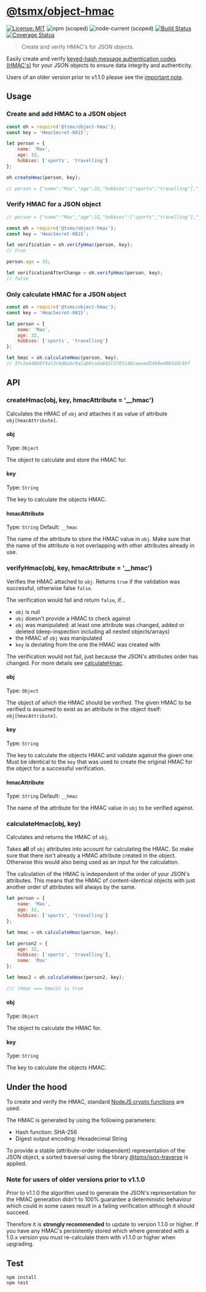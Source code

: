 # [**@tsmx/object-hmac**](https://github.com/tsmx/object-hmac)

[![License: MIT](https://img.shields.io/badge/License-MIT-blue.svg)](https://opensource.org/licenses/MIT)
![npm (scoped)](https://img.shields.io/npm/v/@tsmx/object-hmac)
![node-current (scoped)](https://img.shields.io/node/v/@tsmx/object-hmac)
[![Build Status](https://img.shields.io/github/workflow/status/tsmx/object-hmac/git-ci-build)](https://img.shields.io/github/workflow/status/tsmx/object-hmac/git-ci-build)
[![Coverage Status](https://coveralls.io/repos/github/tsmx/object-hmac/badge.svg?branch=master)](https://coveralls.io/github/tsmx/object-hmac?branch=master)

> Create and verify HMAC's for JSON objects.

Easily create and verify [keyed-hash message authentication codes (HMAC's)](https://en.wikipedia.org/wiki/HMAC) for your JSON objects to ensure data integrity and authenticity. 

Users of an older version prior to v1.1.0 please see the [important note](#note-for-users-of-older-versions-prior-to-v110).

## Usage

### Create and add HMAC to a JSON object

```js
const oh = require('@tsmx/object-hmac');
const key = 'HmacSecret-0815';

let person = {
    name: 'Max',
    age: 32,
    hobbies: ['sports', 'travelling']
};

oh.createHmac(person, key);

// person = {"name":"Max","age":32,"hobbies":["sports","travelling"],"__hmac":"37c2e448b6f4a72c9d8abc9a1ab6cada602c3785148caeeed5498ed065ddc69f"}
```

### Verify HMAC for a JSON object

```js
// person = {"name":"Max","age":32,"hobbies":["sports","travelling"],"__hmac":"37c2e448b6f4a72c9d8abc9a1ab6cada602c3785148caeeed5498ed065ddc69f"}

const oh = require('@tsmx/object-hmac');
const key = 'HmacSecret-0815';

let verification = oh.verifyHmac(person, key);
// true

person.age = 33;

let verificationAfterChange = oh.verifyHmac(person, key);
// false
```

### Only calculate HMAC for a JSON object

```js
const oh = require('@tsmx/object-hmac');
const key = 'HmacSecret-0815';

let person = {
    name: 'Max',
    age: 32,
    hobbies: ['sports', 'travelling']
};

let hmac = oh.calculateHmac(person, key);
// 37c2e448b6f4a72c9d8abc9a1ab6cada602c3785148caeeed5498ed065ddc69f
```

## API

### createHmac(obj, key, hmacAttribute = '__hmac')

Calculates the HMAC of `obj` and attaches it as value of attribute `obj[hmacAttribute]`.

#### obj

Type: `Object`

The object to calculate and store the HMAC for.

#### key

Type: `String`

The key to calculate the objects HMAC.

#### hmacAttribute

Type: `String`
Default: `__hmac`

The name of the attribute to store the HMAC value in `obj`. Make sure that the name of the attribute is not overlapping with other attributes already in use.

### verifyHmac(obj, key, hmacAttribute = '__hmac')

Verifies the HMAC attached to `obj`. Returns `true` if the validation was successful, otherwise false `false`.

The verification would fail and return `false`, if...
- `obj` is null
- `obj` doesn't provide a HMAC to check against
- `obj` was manipulated: at least one attribute was changed, added or deleted (deep-inspection including all nested objects/arrays)
- the HMAC of `obj` was manipulated
- `key` is deviating from the one the HMAC was created with

The verification would not fail, just because the JSON's attributes order has changed. For more details see [calculateHmac](#calculatehmacobj-key).

#### obj

Type: `Object`

The object of which the HMAC should be verified. The given HMAC to be verified is assumed to exist as an attribute in the object itself: `obj[hmacAttribute]`.

#### key

Type: `String`

The key to calculate the objects HMAC and validate against the given one. Must be identical to the `key` that was used to create the original HMAC for the object for a successful verification.

#### hmacAttribute

Type: `String`
Default: `__hmac`

The name of the attribute for the HMAC value in `obj` to be verified against.

### calculateHmac(obj, key)

Calculates and returns the HMAC of `obj`.

Takes **all** of `obj` attributes into account for calculating the HMAC. So make sure that there isn't already a HMAC attribute created in the object. Otherwise this would also being used as an input for the calculation.

The calculation of the HMAC is independent of the order of your JSON's attributes. This means that the HMAC of content-identical objects with just another order of attributes will always by the same.

```js
let person = {
    name: 'Max',
    age: 32,
    hobbies: ['sports', 'travelling']
};

let hmac = oh.calculateHmac(person, key);

let person2 = {
    age: 32,
    hobbies: ['sports', 'travelling'],
    name: 'Max'
};

let hmac2 = oh.calculateHmac(person2, key);

/// (hmac === hmac2) is true
```

#### obj

Type: `Object`

The object to calculate the HMAC for.

#### key

Type: `String`

The key to calculate the objects HMAC.

## Under the hood

To create and verify the HMAC, standard [NodeJS crypto functions](https://nodejs.org/docs/latest-v12.x/api/crypto.html#crypto_class_hmac) are used.

The HMAC is generated by using the following parameters:
- Hash function: SHA-256
- Digest output encoding: Hexadecimal String

To provide a stable (attribute-order independent) representation of the JSON object, a sorted traversal using the library [@tsmx/json-traverse](https://www.npmjs.com/package/@tsmx/json-traverse) is applied.

### Note for users of older versions prior to v1.1.0

Prior to v1.1.0 the algorithm used to generate the JSON's representation for the HMAC generation didn't to 100% guarantee a deterministic behaviour which could in some cases result in a failing verification although it should succeed.

Therefore it is **strongly recommended** to update to version 1.1.0 or higher. If you have any HMAC's persistently stored which where generated with a 1.0.x version you must re-calculate them with v1.1.0 or higher when upgrading.  

## Test

```
npm install
npm test
```